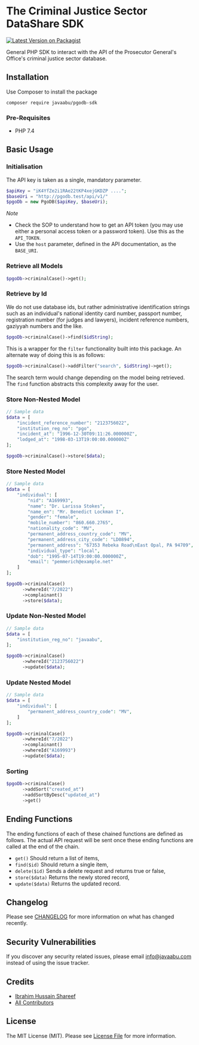 # The Criminal Justice Sector DataShare SDK

[![Latest Version on Packagist](https://img.shields.io/packagist/v/javaabu/pgodb-sdk.svg?style=flat-square)](https://packagist.org/packages/javaabu/pgodb-sdk)

General PHP SDK to interact with the API of the Prosecutor General's Office's criminal justice sector database.

## Installation
Use Composer to install the package
```bigquery
composer require javaabu/pgodb-sdk
```

### Pre-Requisites
- PHP 7.4 
## Basic Usage
### Initialisation

The API key is taken as a single, mandatory parameter.  

```php
$apiKey = "iK4YfZe2i1RAe22tKP4xejGKDZP ....";
$baseUri = "http://pgodb.test/api/v1/"
$pgoDb = new PgoDB($apiKey, $baseUri);
```

*Note*
- Check the SOP to understand how to get an API token (you may use either a personal access token or a password token). Use this as the `API_TOKEN`. 
- Use the `host` parameter, defined in the API documentation, as the `BASE_URI`.

### Retrieve all Models
```php
$pgoDb->criminalCase()->get();
```
### Retrieve by Id
We do not use database ids, but rather administrative identification strings such as an individual's
national identity card number, passport number, registration number (for judges and lawyers), incident reference numbers, gaziyyah numbers and the like.

```php
$pgoDb->criminalCase()->find($idString);
```
This is a wrapper for the `filter` functionality built into this package. 
An alternate way of doing this is as follows:
```php
$pgoDb->criminalCase()->addFilter("search", $idString)->get();
```
The search term would change depending on the model being retrieved. The `find` function
abstracts this complexity away for the user.

### Store Non-Nested Model

```php
// Sample data  
$data = [
    "incident_reference_number": "2123756022",
    "institution_reg_no": "pgo",
    "incident_at": "1996-12-30T09:11:26.000000Z",
    "lodged_at": "1998-03-13T19:00:00.000000Z"
];

$pgoDb->criminalCase()->store($data);
```

### Store Nested Model

```php
// Sample data  
$data = [
    "individual": [
        "nid": "A169993",
        "name": "Dr. Larissa Stokes",
        "name_en": "Mr. Benedict Lockman I",
        "gender": "female",
        "mobile_number": "860.660.2765",
        "nationality_code": "MV",
        "permanent_address_country_code": "MV",
        "permanent_address_city_code": "LD0894",
        "permanent_address": "67353 Rebeka Road\nEast Opal, PA 94709",
        "individual_type": "local",
        "dob": "1995-07-14T19:00:00.000000Z",
        "email": "pemmerich@example.net"
    ]
];

$pgoDb->criminalCase()
      ->whereId("7/2022")
      ->complainant()
      ->store($data);
```

### Update Non-Nested Model

```php
// Sample data  
$data = [
    "institution_reg_no": "javaabu",
];

$pgoDb->criminalCase()
      ->whereId("2123756022")
      ->update($data);
```

### Update Nested Model

```php
// Sample data  
$data = [
    "individual": [
        "permanent_address_country_code": "MV",
    ]
];

$pgoDb->criminalCase()
      ->whereId("7/2022")
      ->complainant()
      ->whereId("A169993")
      ->update($data);
```

### Sorting 
```php
$pgoDb->criminalCase()
      ->addSort("created_at")
      ->addSortByDesc("updated_at")
      ->get()
````

## Ending Functions
The ending functions of each of these chained functions are defined as follows. 
The actual API request will be sent once these ending functions are called at the end of the chain.

-   `get()` Should return a list of items, 
-   `find($id)` Should return a single item,
-   `delete($id)` Sends a delete request and returns true or false,
-   `store($data)` Returns the newly stored record,
-   `update($data)` Returns the updated record.


## Changelog

Please see [CHANGELOG](CHANGELOG.md) for more information on what has changed recently.

## Security Vulnerabilities

If you discover any security related issues, please email [info@javaabu.com](mailto:info@javaabu.com) instead of using the issue tracker.
## Credits

- [Ibrahim Hussain Shareef](https://github.com/ihshareef)
- [All Contributors](../../contributors)

## License

The MIT License (MIT). Please see [License File](LICENSE.md) for more information.
